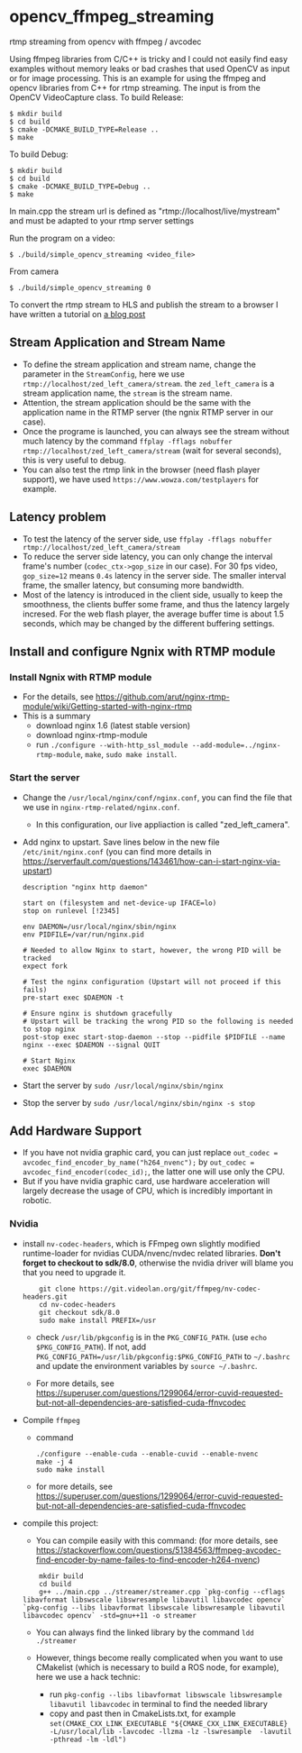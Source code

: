 # opencv_ffmpeg_streaming
rtmp streaming from opencv with ffmpeg / avcodec

Using ffmpeg libraries from C/C++ is tricky and I could not easily find easy examples without memory leaks or bad crashes that used OpenCV as input or for image processing.
This is an example for using the ffmpeg and opencv libraries from C++ for rtmp streaming. 
The input is from the OpenCV VideoCapture class.
To build Release:
```
$ mkdir build
$ cd build
$ cmake -DCMAKE_BUILD_TYPE=Release ..
$ make
```

To build Debug:
```
$ mkdir build
$ cd build
$ cmake -DCMAKE_BUILD_TYPE=Debug ..
$ make
```
In main.cpp the stream url is defined as "rtmp://localhost/live/mystream" and must be adapted to your rtmp server settings

Run the program on a video:
```
$ ./build/simple_opencv_streaming <video_file>
```
From camera
```
$ ./build/simple_opencv_streaming 0
```

To convert the rtmp stream to HLS and publish the stream to a browser I have written a tutorial on  <a href="https://www.nobile-engineering.com/wordpress/index.php/2018/10/30/video-streaming-hls-apache-nginx/"> a blog post </a> 

## Stream Application and Stream Name
- To define the stream application and stream name, change the parameter in the `StreamConfig`, here we use `rtmp://localhost/zed_left_camera/stream`. the `zed_left_camera` is a stream application name, the `stream` is the stream name.
- Attention, the stream application should be the same with the application name in the RTMP server (the ngnix RTMP server in our case).
- Once the programe is launched, you can always see the stream without much latency by the command `ffplay -fflags nobuffer rtmp://localhost/zed_left_camera/stream` (wait for several seconds), this is very useful to debug.
- You can also test the rtmp link in the browser (need flash player support), we have used `https://www.wowza.com/testplayers` for example.

## Latency problem
- To test the latency of the server side, use `ffplay -fflags nobuffer rtmp://localhost/zed_left_camera/stream`
- To reduce the server side latency, you can only change the interval frame's number (`codec_ctx->gop_size` in our case). For 30 fps video, `gop_size=12` means `0.4s` latency in the server side. The smaller interval frame, the smaller latency, but consuming more bandwidth.
- Most of the latency is introduced in the client side, usually to keep the smoothness, the clients buffer some frame, and thus the latency largely incresed. For the web flash player, the average buffer time is about 1.5 seconds, which may be changed by the different buffering settings.

## Install and configure Ngnix with RTMP module
### Install Ngnix with RTMP module
- For the details, see https://github.com/arut/nginx-rtmp-module/wiki/Getting-started-with-nginx-rtmp
- This is a summary
    - download nginx 1.6  (latest stable version)
    - download nginx-rtmp-module
    - run `./configure --with-http_ssl_module --add-module=../nginx-rtmp-module`, `make`, `sudo make install`.

### Start the server

- Change the `/usr/local/nginx/conf/nginx.conf`, you can find the file that we use in `nginx-rtmp-related/nginx.conf`.
    - In this configuration, our live appliaction is called "zed_left_camera".
- Add nginx to upstart. Save lines below in the new file `/etc/init/nginx.conf` (you can find more details in https://serverfault.com/questions/143461/how-can-i-start-nginx-via-upstart)
    ```
    description "nginx http daemon"

    start on (filesystem and net-device-up IFACE=lo)
    stop on runlevel [!2345]

    env DAEMON=/usr/local/nginx/sbin/nginx
    env PIDFILE=/var/run/nginx.pid

    # Needed to allow Nginx to start, however, the wrong PID will be tracked
    expect fork

    # Test the nginx configuration (Upstart will not proceed if this fails)
    pre-start exec $DAEMON -t

    # Ensure nginx is shutdown gracefully
    # Upstart will be tracking the wrong PID so the following is needed to stop nginx
    post-stop exec start-stop-daemon --stop --pidfile $PIDFILE --name nginx --exec $DAEMON --signal QUIT

    # Start Nginx
    exec $DAEMON
    ```

- Start the server by `sudo /usr/local/nginx/sbin/nginx`
- Stop the server by `sudo /usr/local/nginx/sbin/nginx -s stop`




## Add Hardware Support
- If you have not nvidia graphic card, you can just replace `out_codec = avcodec_find_encoder_by_name("h264_nvenc");` by `out_codec = avcodec_find_encoder(codec_id);`, the latter one will use only the CPU.
- But if you have nvidia graphic card, use hardware acceleration will largely decrease the usage of CPU, which is incredibly important in robotic.

### Nvidia
- install `nv-codec-headers`, which is FFmpeg own slightly modified runtime-loader for nvidias CUDA/nvenc/nvdec related libraries. **Don't forget to checkout to sdk/8.0**, otherwise the nvidia driver will blame you that you need to upgrade it.

    ```[bash]
        git clone https://git.videolan.org/git/ffmpeg/nv-codec-headers.git
        cd nv-codec-headers
        git checkout sdk/8.0
        sudo make install PREFIX=/usr
    ```

  - check `/usr/lib/pkgconfig` is in the `PKG_CONFIG_PATH`. (use `echo $PKG_CONFIG_PATH`). If not, add `PKG_CONFIG_PATH=/usr/lib/pkgconfig:$PKG_CONFIG_PATH` to `~/.bashrc` and update the environment variables by `source ~/.bashrc`.

  - For more details, see https://superuser.com/questions/1299064/error-cuvid-requested-but-not-all-dependencies-are-satisfied-cuda-ffnvcodec

- Compile `ffmpeg` 
    - command
        ```
        ./configure --enable-cuda --enable-cuvid --enable-nvenc
        make -j 4
        sudo make install
        ```
    - for more details, see https://superuser.com/questions/1299064/error-cuvid-requested-but-not-all-dependencies-are-satisfied-cuda-ffnvcodec 


- compile this project:
    - You can compile easily with this command: (for more details, see https://stackoverflow.com/questions/51384563/ffmpeg-avcodec-find-encoder-by-name-failes-to-find-encoder-h264-nvenc)

    ```
        mkdir build
        cd build
        g++ ../main.cpp ../streamer/streamer.cpp `pkg-config --cflags libavformat libswscale libswresample libavutil libavcodec opencv` `pkg-config --libs libavformat libswscale libswresample libavutil libavcodec opencv` -std=gnu++11 -o streamer
    ```

    - You can always find the linked library by the command `ldd ./streamer`

    - However, things become really complicated when you want to use CMakelist (which is necessary to build a ROS node, for example), here we use a hack technic:
        - run  `pkg-config --libs libavformat libswscale libswresample libavutil libavcodec` in terminal to find the needed library
        - copy and past then in CmakeLists.txt, for example `set(CMAKE_CXX_LINK_EXECUTABLE "${CMAKE_CXX_LINK_EXECUTABLE} -L/usr/local/lib -lavcodec -llzma -lz -lswresample  -lavutil -pthread -lm -ldl")`
